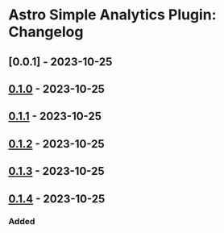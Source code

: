 # Astro Simple Analytics Plugin: Changelog

## [0.0.1] - 2023-10-25

## [0.1.0] - 2023-10-25

## [0.1.1] - 2023-10-25

## [0.1.2] - 2023-10-25

## [0.1.3] - 2023-10-25

## [0.1.4] - 2023-10-25

### Added

[unreleased]: https://github.com/ViorelMocanu/astro-simpleanalytics-plugin/compare/v0.1.4...main
[0.1.0]: https://github.com/ViorelMocanu/astro-simpleanalytics-plugin/releases/tag/v0.1.0

[0.1.4]: https://github.com/ViorelMocanu/astro-simpleanalytics-plugin/compare/v0.1.3...v0.1.4
[0.1.3]: https://github.com/ViorelMocanu/astro-simpleanalytics-plugin/compare/v0.1.2...v0.1.3
[0.1.2]: https://github.com/ViorelMocanu/astro-simpleanalytics-plugin/compare/v0.1.1...v0.1.2
[0.1.1]: https://github.com/ViorelMocanu/astro-simpleanalytics-plugin/releases/tag/v0.1.1
